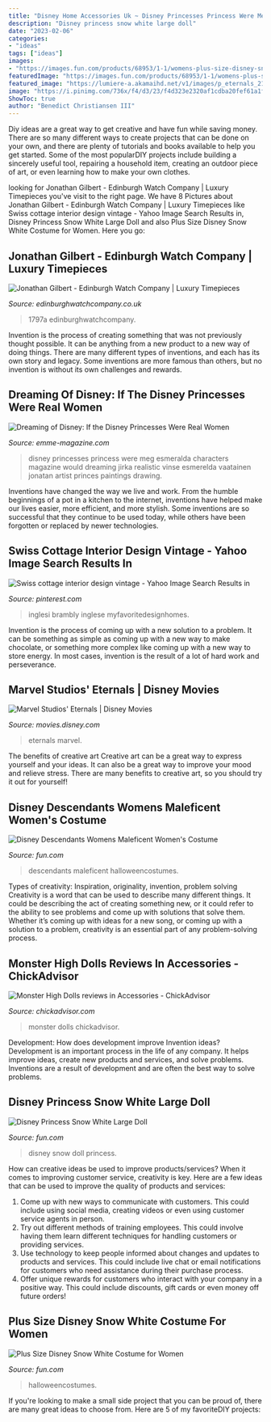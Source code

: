 ```yaml
---
title: "Disney Home Accessories Uk ~ Disney Princesses Princess Were Meg Esmeralda Characters Magazine Would Dreaming Jirka Realistic Vinse Esmerelda Vaatainen Jonatan Artist Princes Paintings Drawing"
description: "Disney princess snow white large doll"
date: "2023-02-06"
categories:
- "ideas"
tags: ["ideas"]
images:
- "https://images.fun.com/products/68953/1-1/womens-plus-size-disney-snow-white-costume.jpg"
featuredImage: "https://images.fun.com/products/68953/1-1/womens-plus-size-disney-snow-white-costume.jpg"
featured_image: "https://lumiere-a.akamaihd.net/v1/images/p_eternals_21348_2b50ef32.jpeg?region=0%2C0%2C540%2C810"
image: "https://i.pinimg.com/736x/f4/d3/23/f4d323e2320af1cdba20fef61a1f1412.jpg"
ShowToc: true
author: "Benedict Christiansen III"
---
```



Diy ideas are a great way to get creative and have fun while saving money. There are so many different ways to create projects that can be done on your own, and there are plenty of tutorials and books available to help you get started. Some of the most popularDIY projects include building a sincerely useful tool, repairing a household item, creating an outdoor piece of art, or even learning how to make your own clothes.

	

		
looking for Jonathan Gilbert - Edinburgh Watch Company | Luxury Timepieces you've visit to the right page. We have 8 Pictures about Jonathan Gilbert - Edinburgh Watch Company | Luxury Timepieces like Swiss cottage interior design vintage - Yahoo Image Search Results in, Disney Princess Snow White Large Doll and also Plus Size Disney Snow White Costume for Women. Here you go:
		
    
## Jonathan Gilbert - Edinburgh Watch Company | Luxury Timepieces

<img loading=lazy src="https://edinburghwatchcompany.co.uk/wp-content/uploads/2015/05/IMG_1797a-870x604.jpg" onerror="this.onerror=null;this.src='https://tse4.mm.bing.net/th?id=OIP.6F62tU1YnqpgbY9evk7GTwHaFJ&amp;pid=15.1';" alt="Jonathan Gilbert - Edinburgh Watch Company | Luxury Timepieces">

_Source: edinburghwatchcompany.co.uk_

>1797a edinburghwatchcompany. 

	

Invention is the process of creating something that was not previously thought possible. It can be anything from a new product to a new way of doing things. There are many different types of inventions, and each has its own story and legacy. Some inventions are more famous than others, but no invention is without its own challenges and rewards.

    
## Dreaming Of Disney: If The Disney Princesses Were Real Women

<img loading=lazy src="http://www.emme-magazine.com/wp-content/uploads/2012/02/princess-6.jpg" onerror="this.onerror=null;this.src='https://tse4.mm.bing.net/th?id=OIP.d_Mc-7liq1c8_25YG5gZawHaKe&amp;pid=15.1';" alt="Dreaming of Disney: If the Disney Princesses Were Real Women">

_Source: emme-magazine.com_

>disney princesses princess were meg esmeralda characters magazine would dreaming jirka realistic vinse esmerelda vaatainen jonatan artist princes paintings drawing. 

	

Inventions have changed the way we live and work. From the humble beginnings of a pot in a kitchen to the internet, inventions have helped make our lives easier, more efficient, and more stylish. Some inventions are so successful that they continue to be used today, while others have been forgotten or replaced by newer technologies.

    
## Swiss Cottage Interior Design Vintage - Yahoo Image Search Results In

<img loading=lazy src="https://i.pinimg.com/736x/f4/d3/23/f4d323e2320af1cdba20fef61a1f1412.jpg" onerror="this.onerror=null;this.src='https://tse2.mm.bing.net/th?id=OIP.aDvd2otHBU_BzzM2XwdjwgHaJ4&amp;pid=15.1';" alt="Swiss cottage interior design vintage - Yahoo Image Search Results in">

_Source: pinterest.com_

>inglesi brambly inglese myfavoritedesignhomes. 

	

Invention is the process of coming up with a new solution to a problem. It can be something as simple as coming up with a new way to make chocolate, or something more complex like coming up with a new way to store energy. In most cases, invention is the result of a lot of hard work and perseverance.

    
## Marvel Studios&#039; Eternals | Disney Movies

<img loading=lazy src="https://lumiere-a.akamaihd.net/v1/images/p_eternals_21348_2b50ef32.jpeg?region=0%2C0%2C540%2C810" onerror="this.onerror=null;this.src='https://tse3.mm.bing.net/th?id=OIP.x1x5wOfZNU_jOIFjmDvEmwHaLH&amp;pid=15.1';" alt="Marvel Studios&#039; Eternals | Disney Movies">

_Source: movies.disney.com_

>eternals marvel. 

	

The benefits of creative art
Creative art can be a great way to express yourself and your ideas. It can also be a great way to improve your mood and relieve stress. There are many benefits to creative art, so you should try it out for yourself!

    
## Disney Descendants Womens Maleficent Women&#039;s Costume

<img loading=lazy src="https://images.fun.com/products/74408/1-1/disney-descendants-womens-maleficent-costume.jpg" onerror="this.onerror=null;this.src='https://tse4.mm.bing.net/th?id=OIP.gNuaj9X-rza7SSZ8O8eckwHaKl&amp;pid=15.1';" alt="Disney Descendants Womens Maleficent Women&#039;s Costume">

_Source: fun.com_

>descendants maleficent halloweencostumes. 

	

Types of creativity: Inspiration, originality, invention, problem solving
Creativity is a word that can be used to describe many different things. It could be describing the act of creating something new, or it could refer to the ability to see problems and come up with solutions that solve them. Whether it’s coming up with ideas for a new song, or coming up with a solution to a problem, creativity is an essential part of any problem-solving process.

    
## Monster High Dolls Reviews In Accessories - ChickAdvisor

<img loading=lazy src="https://images.chickadvisor.com/item/35647/original/25f32eedcfd2978ac547b2bfd29cc7da.jpg" onerror="this.onerror=null;this.src='https://tse3.mm.bing.net/th?id=OIP.NiwRpOWUszAU4i5TOCPF1AHaJ4&amp;pid=15.1';" alt="Monster High Dolls reviews in Accessories - ChickAdvisor">

_Source: chickadvisor.com_

>monster dolls chickadvisor. 

	

Development: How does development improve Invention ideas?
Development is an important process in the life of any company. It helps improve ideas, create new products and services, and solve problems. Inventions are a result of development and are often the best way to solve problems.

    
## Disney Princess Snow White Large Doll

<img loading=lazy src="https://images.fun.com/products/51063/1-2/disney-snow-white-large-doll.jpg" onerror="this.onerror=null;this.src='https://tse3.mm.bing.net/th?id=OIP.7g7-rIPTckXNi0fX-PQscgAAAA&amp;pid=15.1';" alt="Disney Princess Snow White Large Doll">

_Source: fun.com_

>disney snow doll princess. 

	

How can creative ideas be used to improve products/services?
When it comes to improving customer service, creativity is key. Here are a few ideas that can be used to improve the quality of products and services: 
1. Come up with new ways to communicate with customers. This could include using social media, creating videos or even using customer service agents in person.
2. Try out different methods of training employees. This could involve having them learn different techniques for handling customers or providing services.
3. Use technology to keep people informed about changes and updates to products and services. This could include live chat or email notifications for customers who need assistance during their purchase process.
4. Offer unique rewards for customers who interact with your company in a positive way. This could include discounts, gift cards or even money off future orders!

    
## Plus Size Disney Snow White Costume For Women

<img loading=lazy src="https://images.fun.com/products/68953/1-1/womens-plus-size-disney-snow-white-costume.jpg" onerror="this.onerror=null;this.src='https://tse3.mm.bing.net/th?id=OIP.pJHqzF7HFz2PRglxUVTW0gHaKl&amp;pid=15.1';" alt="Plus Size Disney Snow White Costume for Women">

_Source: fun.com_

>halloweencostumes. 

	

If you're looking to make a small side project that you can be proud of, there are many great ideas to choose from. Here are 5 of my favoriteDIY projects: 

